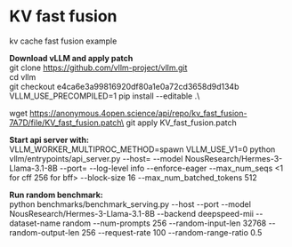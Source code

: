 # KV fast fusion
kv cache fast fusion example

**Download vLLM and apply patch**\
git clone https://github.com/vllm-project/vllm.git \
cd vllm \
git checkout e4ca6e3a99816920df80a1e0a72cd3658d9d134b \
VLLM_USE_PRECOMPILED=1 pip install --editable .\

wget https://anonymous.4open.science/api/repo/kv_fast_fusion-7A7D/file/KV_fast_fusion.patch\
git apply KV_fast_fusion.patch

**Start api server with:**\
VLLM_WORKER_MULTIPROC_METHOD=spawn VLLM_USE_V1=0 python vllm/entrypoints/api_server.py --host=<server-ip> --model NousResearch/Hermes-3-Llama-3.1-8B --port=<port> --log-level info --enforce-eager --max_num_seqs <1 for cff 256 for bff> --block-size 16 --max_num_batched_tokens 512
  
**Run random benchmark:**\
python benchmarks/benchmark_serving.py --host <server-ip> --port <port> --model  NousResearch/Hermes-3-Llama-3.1-8B --backend deepspeed-mii --dataset-name random --num-prompts 256 --random-input-len 32768 --random-output-len 256 --request-rate 100 --random-range-ratio 0.5
